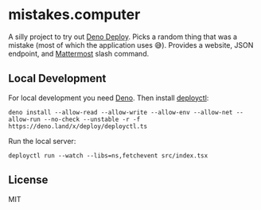 mistakes.computer
=================

A silly project to try out [Deno Deploy]. Picks a random thing that was a
mistake (most of which the application uses 😅). Provides a website,
JSON endpoint, and [Mattermost] slash command.

Local Development
-----------------

For local development you need [Deno]. Then install [deployctl]:

    deno install --allow-read --allow-write --allow-env --allow-net --allow-run --no-check --unstable -r -f https://deno.land/x/deploy/deployctl.ts

Run the local server:

    deployctl run --watch --libs=ns,fetchevent src/index.tsx

License
-------

MIT

[Deno]: https://deno.land/
[Deno Deploy]: https://deno.com/deploy
[deployctl]: https://github.com/denoland/deployctl
[Mattermost]: https://mattermost.com/

